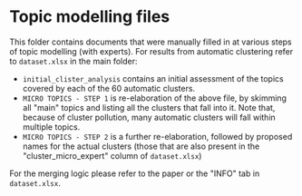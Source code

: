 # Topic modelling files
This folder contains documents that were manually filled in at various steps of topic modelling (with experts). For results from automatic clustering refer to `dataset.xlsx` in the main folder:
* `initial_clister_analysis` contains an initial assessment of the topics covered by each of the 60 automatic clusters.
* `MICRO TOPICS - STEP 1` is re-elaboration of the above file, by skimming all "main" topics and listing all the clusters that fall into it. Note that, because of cluster pollution, many automatic clusters will fall within multiple topics.
* `MICRO TOPICS - STEP 2` is a further re-elaboration, followed by proposed names for the actual clusters (those that are also present in the "cluster_micro_expert" column of `dataset.xlsx`)

For the merging logic please refer to the paper or the "INFO" tab in `dataset.xlsx`.
